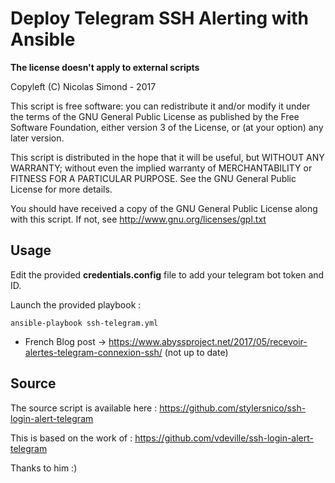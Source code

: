Deploy Telegram SSH Alerting with Ansible
=========================================


**The license doesn't apply to external scripts**

Copyleft (C) Nicolas Simond - 2017

This script is free software: you can redistribute it and/or modify
it under the terms of the GNU General Public License as published by
the Free Software Foundation, either version 3 of the License, or
(at your option) any later version.

This script is distributed in the hope that it will be useful,
but WITHOUT ANY WARRANTY; without even the implied warranty of
MERCHANTABILITY or FITNESS FOR A PARTICULAR PURPOSE.  See the
GNU General Public License for more details.

You should have received a copy of the GNU General Public License
along with this script.  If not, see <http://www.gnu.org/licenses/gpl.txt>


## Usage

Edit the provided **credentials.config** file to add your telegram bot token and ID.

Launch the provided playbook :

<code>ansible-playbook ssh-telegram.yml</code>

* French Blog post -> https://www.abyssproject.net/2017/05/recevoir-alertes-telegram-connexion-ssh/ (not up to date)

## Source
The source script is available here : https://github.com/stylersnico/ssh-login-alert-telegram

This is based on the work of : https://github.com/vdeville/ssh-login-alert-telegram

Thanks to him :)
